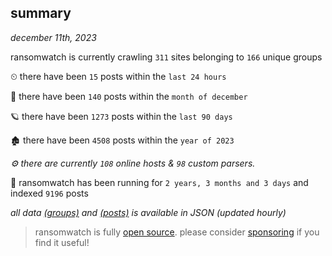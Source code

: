 
## summary
_december 11th, 2023_

ransomwatch is currently crawling `311` sites belonging to `166` unique groups

⏲ there have been `15` posts within the `last 24 hours`

🦈 there have been `140` posts within the `month of december`

🪐 there have been `1273` posts within the `last 90 days`

🏚 there have been `4508` posts within the `year of 2023`

_⚙️ there are currently `108` online hosts & `98` custom parsers._

🦕 ransomwatch has been running for `2 years, 3 months and 3 days` and indexed `9196` posts

_all data  [(groups)](http://ransomwhat.telemetry.ltd/groups) and [(posts)](http://ransomwhat.telemetry.ltd/posts) is available in JSON (updated hourly)_

> ransomwatch is fully [open source](https://github.com/joshhighet/ransomwatch#ransomwatch--). please consider [sponsoring](https://github.com/sponsors/joshhighet) if you find it useful!

